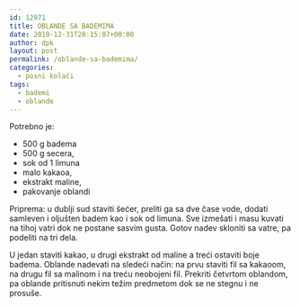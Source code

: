```yaml
---
id: 12971
title: OBLANDE SA BADEMIMA 
date: 2019-12-31T20:15:07+00:00
author: dpk
layout: post
permalink: /oblande-sa-bademima/ 
categories:
  - posni kolači
tags:
  - bademi
  - oblande
---
```



Potrebno je: 

* 500 g badema
* 500 g secera,
* sok od 1 limuna 
* malo kakaoa, 
* ekstrakt maline, 
* pakovanje oblandi 

Priprema: u dublji sud staviti šećer, preliti ga sa dve čase vode, dodati samleven i oljušten badem kao i sok od limuna. Sve izmešati i masu kuvati na tihoj vatri dok ne postane sasvim gusta. Gotov nadev skloniti sa vatre, pa podeliti na tri dela. 

U jedan staviti kakao, u drugi ekstrakt od maline a treći ostaviti boje badema. Oblande nadevati na sledeći način: na prvu staviti fil sa kakaoom, na drugu fil sa malinom i na treću neobojeni fil. Prekriti četvrtom oblandom, pa oblande pritisnuti nekim težim predmetom dok se ne stegnu i ne prosuše.

